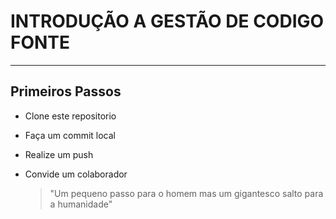 # INTRODUÇÃO A GESTÃO DE CODIGO FONTE
---
## Primeiros Passos
- Clone este repositorio
- Faça um commit local
- Realize um push
- Convide um colaborador

  > "Um pequeno passo para o homem mas um gigantesco salto para a humanidade"
